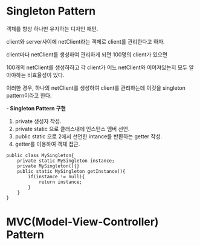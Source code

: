 # Singleton Pattern

객체를 항상 하나만 유지하는 디자인 패턴.

client와 server사이에 netClient라는 객체로 client를 관리한다고 하자.

client마다 netClient를 생성하여 관리하게 되면 100명의 client가 있으면

100개의 netClient를 생성하하고 각 client가 어느 netClient와 이어져있는지 모두 알아야하는 비효율성이 있다.

이러한 경우, 하나의 netClient를 생성하여 client를 관리하는데 이것을 singleton pattern이라고 한다.

**- Singleton Pattern 구현**
1. private 생성자 작성.
2. private static 으로 클래스내에 인스턴스 멤버 선언.
3. public static 으로 2에서 선언한 intance를 반환하는 getter 작성.
4. getter를 이용하여 객체 접근.

```
public class MySingleton{
	private static MySingleton instance;
	private MySingleton(){}
	public static MySingleton getInstance(){
		if(instance != null){
			return instance;
		}
	}
}
```

# MVC(Model-View-Controller) Pattern 


 